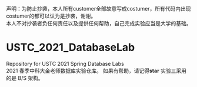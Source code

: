   
声明：为防止抄袭，本人所有customer全部故意写成costumer，所有代码内出现costumer的都可以认为是抄袭，谢谢。  
本人不对抄袭者负任何责任以及提供任何帮助，自己完成实验应当是大学的基础。  
  
# USTC_2021_DatabaseLab
 Repository for USTC 2021 Spring Database Labs  
2021 春季中科大金老师数据库实验仓库。 
如果有帮助，请记得**star**
实验三采用的是 B/S 架构。
